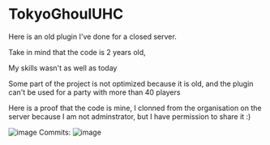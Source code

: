 # TokyoGhoulUHC

Here is an old plugin I've done for a closed server.

Take in mind that the code is 2 years old,

My skills wasn't as well as today

Some part of the project is not optimized because it is old, and the plugin can't be used for a party with more than 40 players

Here is a proof that the code is mine, I clonned from the organisation on the server because I am not adminstrator, but I have permission to share it :)

![image](https://github.com/Ibramsou/TokyoGhoulUHC/assets/62890758/611a9036-33eb-47ca-9144-50a15a40e753)
Commits:
![image](https://github.com/Ibramsou/TokyoGhoulUHC/assets/62890758/6ed05b94-dd56-47be-8181-177f70a5c9d6)
